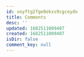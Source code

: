 ```yaml
---
id: voyftg2fge8ekxs9cgceydo
title: Comments
desc: ''
updated: 1682511009407
created: 1682511009407
isDir: false
comment_key: null
---
```

